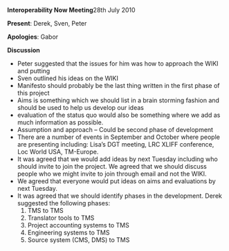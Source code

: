 **Interoperability Now Meeting**28th July 2010

**Present**: Derek, Sven, Peter

**Apologies**: Gabor

**Discussion**
  * Peter suggested that the issues for him was how to approach the WIKI and putting
  * Sven outlined his ideas on the WIKI
  * Manifesto should probably be the last thing written in the first phase of this project
  * Aims is something which we should list in a brain storming fashion and should be used to help us develop our ideas
  * evaluation of the status quo would also be something where we add as much information as possible.
  * Assumption and approach – Could be second phase of development
  * There are a number of events in September  and October where people are presenting including: Lisa’s DGT meeting, LRC XLIFF conference, Loc World USA, TM-Europe.
  * It was  agreed that we would add ideas by next Tuesday including who should invite to join the project.  We agreed that we should discuss people who we might invite to join through email and not the WIKI.
  * We agreed that everyone would put ideas on aims and evaluations by next Tuesday.
  * It was agreed that we should identify phases in the development.  Derek suggested the following phases:
    1. TMS to TMS
    1. Translator tools to TMS
    1. Project accounting systems to TMS
    1. Engineering systems to TMS
    1. Source system (CMS, DMS) to TMS